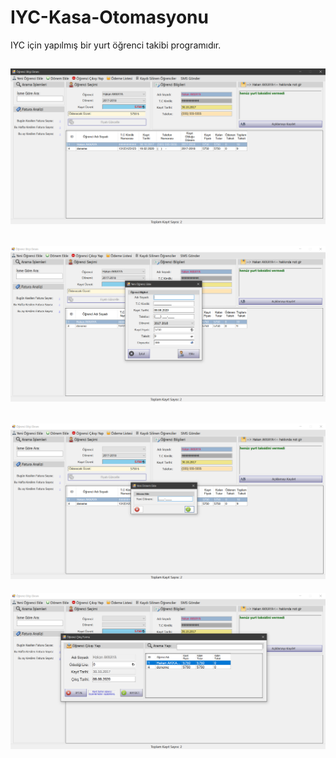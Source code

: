 # IYC-Kasa-Otomasyonu
 IYC için yapılmış bir yurt öğrenci takibi programıdır.

![](Uygulama%20Resimleri/yurt_ogrenci_bilgi_hakan_akkaya_1.png)
---
![](Uygulama%20Resimleri/yurt_ogrenci_bilgi_hakan_akkaya_2.png)
---
![](Uygulama%20Resimleri/yurt_ogrenci_bilgi_hakan_akkaya_3.png)
---
![](Uygulama%20Resimleri/yurt_ogrenci_bilgi_hakan_akkaya_4.png)
